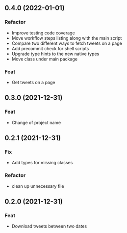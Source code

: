 ## 0.4.0 (2022-01-01)

### Refactor

- Improve testing code coverage
- Move workflow steps listing along with the main script
- Compare two different ways to fetch tweets on a page
- Add precommit check for shell scripts
- Upgrade type hints to the new native types
- Move class under main package

### Feat

- Get tweets on a page

## 0.3.0 (2021-12-31)

### Feat

- Change of project name

## 0.2.1 (2021-12-31)

### Fix

- Add types for missing classes

### Refactor

- clean up unnecessary file

## 0.2.0 (2021-12-31)

### Feat

- Download tweets between two dates
